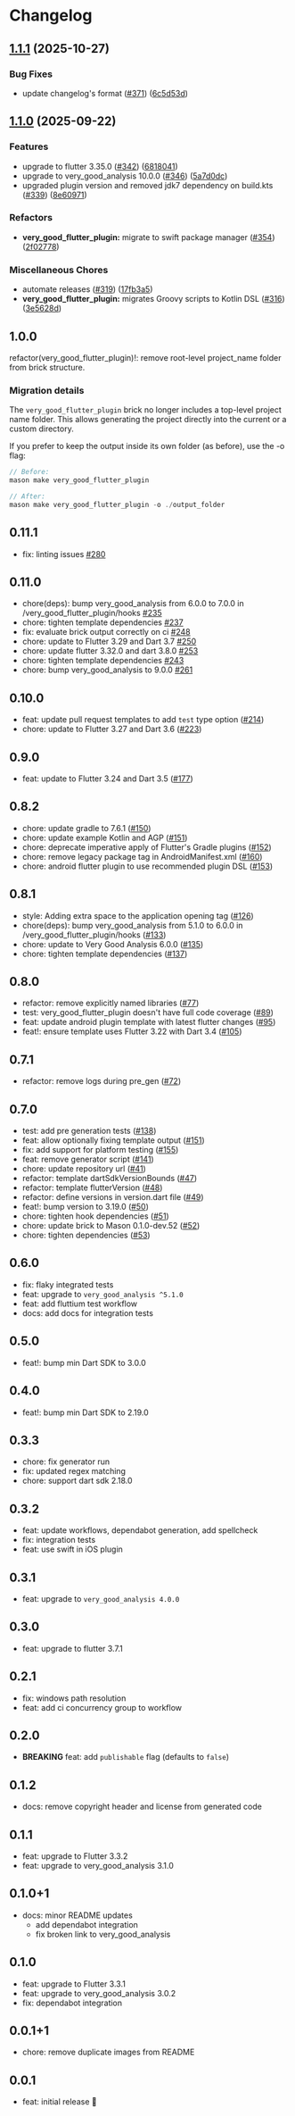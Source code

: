 # Changelog 

## [1.1.1](https://github.com/VeryGoodOpenSource/very_good_templates/compare/very_good_flutter_plugin-v1.1.0...very_good_flutter_plugin-v1.1.1) (2025-10-27)


### Bug Fixes

* update changelog's format ([#371](https://github.com/VeryGoodOpenSource/very_good_templates/issues/371)) ([6c5d53d](https://github.com/VeryGoodOpenSource/very_good_templates/commit/6c5d53d50d37dbd4fc88e3154f05ab283120e59f))

## [1.1.0](https://github.com/VeryGoodOpenSource/very_good_templates/compare/very_good_flutter_plugin-v1.0.0...very_good_flutter_plugin-v1.1.0) (2025-09-22)


### Features

* upgrade to flutter 3.35.0 ([#342](https://github.com/VeryGoodOpenSource/very_good_templates/issues/342)) ([6818041](https://github.com/VeryGoodOpenSource/very_good_templates/commit/681804198c03a6ab255802cedc15242832928e54))
* upgrade to very_good_analysis 10.0.0 ([#346](https://github.com/VeryGoodOpenSource/very_good_templates/issues/346)) ([5a7d0dc](https://github.com/VeryGoodOpenSource/very_good_templates/commit/5a7d0dc7323a77583158acfbbe933a60302ed532))
* upgraded plugin version and removed jdk7 dependency on build.kts ([#339](https://github.com/VeryGoodOpenSource/very_good_templates/issues/339)) ([8e60971](https://github.com/VeryGoodOpenSource/very_good_templates/commit/8e6097152174368e8923024ef1b2bf35f4a675ac))


### Refactors

* **very_good_flutter_plugin:** migrate to swift package manager ([#354](https://github.com/VeryGoodOpenSource/very_good_templates/issues/354)) ([2f02778](https://github.com/VeryGoodOpenSource/very_good_templates/commit/2f027788df3ebb38cf7ffedb4f5718e61e41b355))


### Miscellaneous Chores

* automate releases ([#319](https://github.com/VeryGoodOpenSource/very_good_templates/issues/319)) ([17fb3a5](https://github.com/VeryGoodOpenSource/very_good_templates/commit/17fb3a5c742a42e7fff70b269deea961e4a15b4f))
* **very_good_flutter_plugin:** migrates Groovy scripts to Kotlin DSL ([#316](https://github.com/VeryGoodOpenSource/very_good_templates/issues/316)) ([3e5628d](https://github.com/VeryGoodOpenSource/very_good_templates/commit/3e5628d65d2c33ab01c443df8b33e6e0ff35a07a))

## 1.0.0

refactor(very_good_flutter_plugin)!: remove root-level project_name folder from brick structure.

### Migration details

The `very_good_flutter_plugin` brick no longer includes a top-level project name folder.
This allows generating the project directly into the current or a custom directory.

If you prefer to keep the output inside its own folder (as before), use the -o flag:

```dart
// Before:
mason make very_good_flutter_plugin

// After:
mason make very_good_flutter_plugin -o ./output_folder
```

## 0.11.1

- fix: linting issues [#280](https://github.com/VeryGoodOpenSource/very_good_templates/pull/280)

## 0.11.0

- chore(deps): bump very_good_analysis from 6.0.0 to 7.0.0 in /very_good_flutter_plugin/hooks [#235](https://github.com/VeryGoodOpenSource/very_good_templates/pull/235)
- chore: tighten template dependencies [#237](https://github.com/VeryGoodOpenSource/very_good_templates/pull/237)
- fix: evaluate brick output correctly on ci [#248](https://github.com/VeryGoodOpenSource/very_good_templates/pull/248)
- chore: update to Flutter 3.29 and Dart 3.7 [#250](https://github.com/VeryGoodOpenSource/very_good_templates/pull/250)
- chore: update flutter 3.32.0 and dart 3.8.0 [#253](https://github.com/VeryGoodOpenSource/very_good_templates/pull/253)
- chore: tighten template dependencies [#243](https://github.com/VeryGoodOpenSource/very_good_templates/pull/243)
- chore: bump very_good_analysis to 9.0.0 [#261](https://github.com/VeryGoodOpenSource/very_good_templates/pull/261)

## 0.10.0

- feat: update pull request templates to add `test` type option ([#214](https://github.com/VeryGoodOpenSource/very_good_templates/pull/214))
- chore: update to Flutter 3.27 and Dart 3.6 ([#223](https://github.com/VeryGoodOpenSource/very_good_templates/pull/223))

## 0.9.0

- feat: update to Flutter 3.24 and Dart 3.5 ([#177](https://github.com/VeryGoodOpenSource/very_good_templates/pull/177))

## 0.8.2

- chore: update gradle to 7.6.1 ([#150](https://github.com/VeryGoodOpenSource/very_good_templates/pull/150))
- chore: update example Kotlin and AGP ([#151](https://github.com/VeryGoodOpenSource/very_good_templates/pull/151))
- chore: deprecate imperative apply of Flutter's Gradle plugins ([#152](https://github.com/VeryGoodOpenSource/very_good_templates/pull/152))
- chore: remove legacy package tag in AndroidManifest.xml ([#160](https://github.com/VeryGoodOpenSource/very_good_templates/pull/160))
- chore: android flutter plugin to use recommended plugin DSL ([#153](https://github.com/VeryGoodOpenSource/very_good_templates/pull/153))

## 0.8.1

- style: Adding extra space to the application opening tag ([#126](https://github.com/VeryGoodOpenSource/very_good_templates/pull/126))
- chore(deps): bump very_good_analysis from 5.1.0 to 6.0.0 in /very_good_flutter_plugin/hooks ([#133](https://github.com/VeryGoodOpenSource/very_good_templates/pull/133))
- chore: update to Very Good Analysis 6.0.0 ([#135](https://github.com/VeryGoodOpenSource/very_good_templates/pull/135))
- chore: tighten template dependencies ([#137](https://github.com/VeryGoodOpenSource/very_good_templates/pull/137))

## 0.8.0

- refactor: remove explicitly named libraries ([#77](https://github.com/VeryGoodOpenSource/very_good_templates/pull/77))
- test: very_good_flutter_plugin doesn't have full code coverage ([#89](https://github.com/VeryGoodOpenSource/very_good_templates/pull/89))
- feat: update android plugin template with latest flutter changes ([#95](https://github.com/VeryGoodOpenSource/very_good_templates/pull/95))
- feat!: ensure template uses Flutter 3.22 with Dart 3.4 ([#105](https://github.com/VeryGoodOpenSource/very_good_templates/pull/105))

## 0.7.1

- refactor: remove logs during pre_gen ([#72](https://github.com/VeryGoodOpenSource/very_good_cli/pull/976))

## 0.7.0

- test: add pre generation tests ([#138](https://github.com/VeryGoodOpenSource/very_good_flutter_plugin/pull/138))
- feat: allow optionally fixing template output ([#151](https://github.com/VeryGoodOpenSource/very_good_flutter_plugin/pull/151))
- fix: add support for platform testing ([#155](https://github.com/VeryGoodOpenSource/very_good_flutter_plugin/pull/155))
- feat: remove generator script ([#141](https://github.com/VeryGoodOpenSource/very_good_flutter_plugin/commit/78c1a6fb7619fa80d824e97065d00a87293bb7b5))
- chore: update repository url ([#41](https://github.com/VeryGoodOpenSource/very_good_templates/pull/41))
- refactor: template dartSdkVersionBounds ([#47](https://github.com/VeryGoodOpenSource/very_good_templates/pull/47))
- refactor: template flutterVersion ([#48](https://github.com/VeryGoodOpenSource/very_good_templates/pull/48))
- refactor: define versions in version.dart file ([#49](https://github.com/VeryGoodOpenSource/very_good_templates/pull/49))
- feat!: bump version to 3.19.0 ([#50](https://github.com/VeryGoodOpenSource/very_good_templates/pull/50))
- chore: tighten hook dependencies ([#51](https://github.com/VeryGoodOpenSource/very_good_templates/pull/51))
- chore: update brick to Mason 0.1.0-dev.52 ([#52](https://github.com/VeryGoodOpenSource/very_good_templates/pull/52))
- chore: tighten dependencies ([#53](https://github.com/VeryGoodOpenSource/very_good_templates/pull/53))

## 0.6.0

- fix: flaky integrated tests
- feat: upgrade to `very_good_analysis ^5.1.0`
- feat: add fluttium test workflow
- docs: add docs for integration tests

## 0.5.0

- feat!: bump min Dart SDK to 3.0.0

## 0.4.0

- feat!: bump min Dart SDK to 2.19.0

## 0.3.3

- chore: fix generator run
- fix: updated regex matching
- chore: support dart sdk 2.18.0

## 0.3.2

- feat: update workflows, dependabot generation, add spellcheck
- fix: integration tests
- feat: use swift in iOS plugin

## 0.3.1

- feat: upgrade to `very_good_analysis 4.0.0`

## 0.3.0

- feat: upgrade to flutter 3.7.1

## 0.2.1

- fix: windows path resolution
- feat: add ci concurrency group to workflow

## 0.2.0

- **BREAKING** feat: add `publishable` flag (defaults to `false`)

## 0.1.2

- docs: remove copyright header and license from generated code

## 0.1.1

- feat: upgrade to Flutter 3.3.2
- feat: upgrade to very_good_analysis 3.1.0

## 0.1.0+1

- docs: minor README updates
  - add dependabot integration
  - fix broken link to very_good_analysis

## 0.1.0

- feat: upgrade to Flutter 3.3.1
- feat: upgrade to very_good_analysis 3.0.2
- fix: dependabot integration

## 0.0.1+1

- chore: remove duplicate images from README

## 0.0.1

- feat: initial release 🎉
